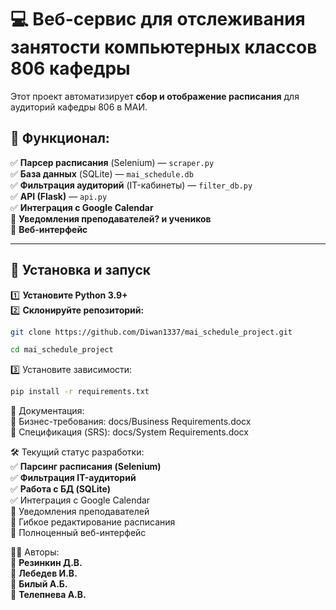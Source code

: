 # 💻 Веб-сервис для отслеживания занятости компьютерных классов 806 кафедры

Этот проект автоматизирует **сбор и отображение расписания** для аудиторий кафедры 806 в МАИ.

## 🚀 Функционал:
✅ **Парсер расписания** (Selenium) — `scraper.py`  
✅ **База данных** (SQLite) — `mai_schedule.db`  
✅ **Фильтрация аудиторий** (IT-кабинеты) — `filter_db.py`  
✅ **API (Flask)** — `api.py`  
✅ **Интеграция с Google Calendar**  
🔳 **Уведомления преподавателей? и учеников**  
🔳 **Веб-интерфейс**  

---

## 🔧 Установка и запуск
1️⃣ **Установите Python 3.9+**  
2️⃣ **Склонируйте репозиторий:**
```bash
git clone https://github.com/Diwan1337/mai_schedule_project.git
```
```bash
cd mai_schedule_project
```
3️⃣ Установите зависимости:
```bash
pip install -r requirements.txt
```

📄 Документация:  
📂 Бизнес-требования: docs/Business Requirements.docx  
📂 Спецификация (SRS): docs/System Requirements.docx  

🛠 Текущий статус разработки:  
✅ **Парсинг расписания (Selenium)**  
✅ **Фильтрация IT-аудиторий**  
✅ **Работа с БД (SQLite)**  
✅ Интеграция с Google Calendar  
🔲 Уведомления преподавателей  
🔲 Гибкое редактирование расписания  
🔲 Полноценный веб-интерфейс  

👨‍💻 Авторы:  
📌 **Резинкин Д.В.**  
📌 **Лебедев И.В.**  
📌 **Билый А.Б.**  
📌 **Телепнева А.В.**  
